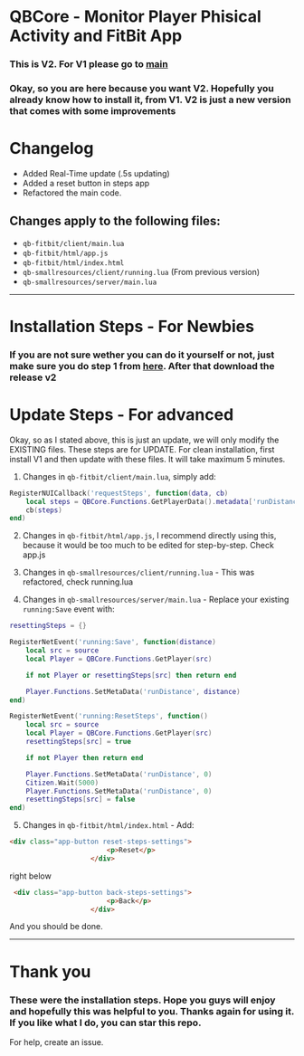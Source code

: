 
# QBCore - Monitor Player Phisical Activity and FitBit App

### This is V2. For V1 please go to [main](https://github.com/vladyxd/FiveM-Scripts/tree/main/QB-FitBit%20Steps)


### Okay, so you are here because you want V2. Hopefully you already know how to install it, from V1. V2 is just a new version that comes with some improvements

# Changelog
- Added Real-Time update (.5s updating)
- Added a reset button in steps app
- Refactored the main code.

## Changes apply to the following files:
- `qb-fitbit/client/main.lua`
- `qb-fitbit/html/app.js`
- `qb-fitbit/html/index.html`
- `qb-smallresources/client/running.lua` (From previous version)
- `qb-smallresources/server/main.lua`



******

# Installation Steps - For Newbies 
### If you are not sure wether you can do it yourself or not, just make sure you do step 1 from [here](https://github.com/vladyxd/FiveM-Scripts/tree/main/QB-FitBit%20Steps). After that download the release v2

# Update Steps - For advanced
Okay, so as I stated above, this is just an update, we will only modify the EXISTING files. These steps are for UPDATE. For clean installation, first install V1 and then update with these files. It will take maximum 5 minutes.
1. Changes in `qb-fitbit/client/main.lua`, simply add:
```lua
RegisterNUICallback('requestSteps', function(data, cb)
    local steps = QBCore.Functions.GetPlayerData().metadata['runDistance']
    cb(steps)
end)
```

2. Changes in `qb-fitbit/html/app.js`, I recommend directly using this, because it would be too much to be edited for step-by-step. Check app.js

3. Changes in `qb-smallresources/client/running.lua` - This was refactored, check running.lua
4. Changes in `qb-smallresources/server/main.lua` - Replace your existing `running:Save` event with:
```lua
resettingSteps = {}

RegisterNetEvent('running:Save', function(distance)
    local src = source
    local Player = QBCore.Functions.GetPlayer(src)

    if not Player or resettingSteps[src] then return end

    Player.Functions.SetMetaData('runDistance', distance)
end)

RegisterNetEvent('running:ResetSteps', function()
    local src = source
    local Player = QBCore.Functions.GetPlayer(src)
    resettingSteps[src] = true

    if not Player then return end

    Player.Functions.SetMetaData('runDistance', 0)
    Citizen.Wait(5000)
    Player.Functions.SetMetaData('runDistance', 0)
    resettingSteps[src] = false
end)

```
5. Changes in `qb-fitbit/html/index.html` - Add:
```html
<div class="app-button reset-steps-settings">
                        <p>Reset</p>
                    </div>
```
right below
```html
 <div class="app-button back-steps-settings">
                        <p>Back</p>
                    </div>
```
And you should be done.


***
# Thank you

### These were the installation steps. Hope you guys will enjoy and hopefully this was helpful to you. Thanks again for using it. If you like what I do, you can star this repo.

For help, create an issue.